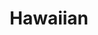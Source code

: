 ---
title: 'Hawaiian'
description: 'Lorem ipsum dolor sit amet consectetur adipisicing elit. Obcaecati sint cumque voluptatem cupiditate odit corporis.'
price: 119
---